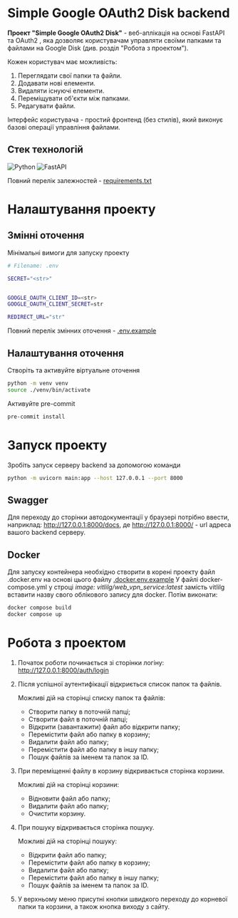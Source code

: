 # Simple Google OAuth2 Disk backend
**Проект "Simple Google OAuth2 Disk"** - веб-аплікація на основі FastAPI та OAuth2 , яка дозволяє користувачам управляти своїми папками та файлами на Google Disk (див. розділ "Робота з проектом").

Кожен користувач має можливість:
1.	Переглядати свої папки та файли.
2.	Додавати нові елементи.
3.	Видаляти існуючі елементи.
4.	Переміщувати об'єкти між папками.
5.	Редагувати файли.

Інтерфейс користувача - простий фронтенд (без стилів), який виконує базові операції управління файлами.

## Стек технологій
![Python](https://img.shields.io/badge/Python-3.10.5-blue)
![FastAPI](https://img.shields.io/badge/FastAPI-0.109.2-28a745)

Повний перелік залежностей - [requirements.txt](./requirements.txt)

# Налаштування проекту
## Змінні оточення
Мінімальні вимоги для запуску проекту
```bash
# Filename: .env

SECRET="<str>"


GOOGLE_OAUTH_CLIENT_ID=<str>
GOOGLE_OAUTH_CLIENT_SECRET=str

REDIRECT_URL="str"
```

Повний перелік змінних оточення - [.env.example](./.env.example)

## Налаштування оточення
Створіть та активуйте віртуальне оточення
```bash
python -m venv venv
source ./venv/bin/activate
```

Активуйте pre-commit
```bash
pre-commit install
```

# Запуск проекту
Зробіть запуск серверу backend за допомогою команди
```bash
python -m uvicorn main:app --host 127.0.0.1 --port 8000
```

## Swagger
Для переходу до сторінки автодокументації у браузері потрібно ввести, наприклад:
http://127.0.0.1:8000/docs,
де http://127.0.0.1:8000/ - url адреса вашого backend серверу.

## Docker
Для запуску контейнера необхідно створити в корені проекту файл .docker.env на основі цього файлу [.docker.env.example](./.docker.env.example)
У файлі docker-compose.yml у строці *image: vitlilg/web_vpn_service:latest* замість vitlilg вставити назву свого облікового запису для docker.
Потім виконати:
```bash
docker compose build
docker compose up
```

# Робота з проектом
1. Початок роботи починається зі сторінки логіну:
http://127.0.0.1:8000/auth/login

2. Після успішної аутентифікації відкриється список папок та файлів.

    Можливі дій на сторінці списку папок та файлів:
   - Створити папку в поточній папці;
   - Створити файл в поточній папці;
   - Відкрити (завантажити) файл або відкрити папку;
   - Перемістити файл або папку в корзину;
   - Видалити файл або папку;
   - Перемістити файл або папку в іншу папку;
   - Пошук файлів за іменем та папок за ID.
3. При переміщенні файлу в корзину відкривається сторінка корзини.

   Можливі дій на сторінці корзини:
   - Відновити файл або папку;
   - Видалити файл або папку;
   - Очистити корзину.

4. При пошуку відкривається сторінка пошуку.

   Можливі дій на сторінці пошуку:
   - Відкрити файл або папку;
   - Перемістити файл або папку в корзину;
   - Видалити файл або папку;
   - Перемістити файл або папку в іншу папку;
   - Пошук файлів за іменем та папок за ID.

5. У верхньому меню присутні кнопки швидкого переходу до корневої папки та корзини, а також кнопка виходу з сайту.
